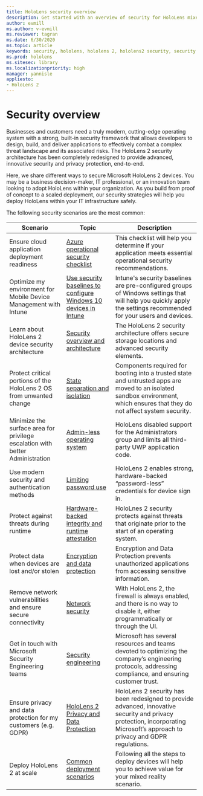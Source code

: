 ```yaml
---
title: HoloLens security overview
description: Get started with an overview of security for HoloLens mixed reality devices. 
author: evmill
ms.author: v-evmill
ms.reviewer: tagran
ms.date: 6/30/2020
ms.topic: article
keywords: security, hololens, hololens 2, hololens2 security, security overview
ms.prod: hololens
ms.sitesec: library
ms.localizationpriority: high
manager: yannisle
appliesto:
- HoloLens 2
---
```


# Security overview

Businesses and customers need a truly modern, cutting-edge operating system with a strong, built-in security framework that allows developers to design, build, and deliver applications to effectively combat a complex threat landscape and its associated risks. The HoloLens 2 security architecture has been completely redesigned to provide advanced, innovative security and privacy protection, end-to-end.

Here, we share different ways to secure Microsoft HoloLens 2 devices. You may be a business decision-maker, IT professional, or an innovation team looking to adopt HoloLens within your organization. As you build from proof of concept to a scaled deployment, our security strategies will help you deploy HoloLens within your IT infrastructure safely. 

The following security scenarios are the most common:

| Scenario | Topic | Description |
|---------|---------|---------|
| Ensure cloud application deployment readiness | [Azure operational security checklist](../../../azure/security/fundamentals/operational-checklist.md) | This checklist will help you determine if your application meets essential operational security recommendations. |
| Optimize my environment for Mobile Device Management with Intune | [Use security baselines to configure Windows 10 devices in Intune](../../../mem/intune/protect/security-baselines.md) | Intune's security baselines are pre-configured groups of Windows settings that will help you quickly apply the settings recommended for your users and devices. |
| Learn about HoloLens 2 device security architecture | [Security overview and architecture](security-architecture.md) | The HoloLens 2 security architecture offers secure storage locations and advanced security elements. |
| Protect critical portions of the HoloLens 2 OS from unwanted change | [State separation and isolation](security-state-separation-isolation.md) | Components required for booting into a trusted state and untrusted apps are moved to an isolated sandbox environment, which ensures that they do not affect system security. |
| Minimize the surface area for privilege escalation with better Administration | [Admin-less operating system](security-adminless-os.md) | HoloLens disabled support for the Administrators group and limits all third-party UWP application code.  |
| Use modern security and authentication methods | [Limiting password use](security-limiting-password-use.md) | HoloLens 2 enables strong, hardware-backed “password-less” credentials for device sign in. |
| Protect against threats during runtime | [Hardware-backed integrity and runtime attestation](security-hardware-backed-integrity.md) | HoloLnes 2 security protects against threats that originate prior to the start of an operating system. |
| Protect data when devices are lost and/or stolen | [Encryption and data protection](security-encryption-data-protection.md) | Encryption and Data Protection prevents unauthorized applications from accessing sensitive information. |
| Remove network vulnerabilities and ensure secure connectivity | [Network security](security-network-security.md) | With HoloLens 2, the firewall is always enabled, and there is no way to disable it, either programmatically or through the UI. |
| Get in touch with Microsoft Security Engineering teams | [Security engineering](security-engineering.md) | Microsoft has several resources and teams devoted to optimizing the company’s engineering protocols, addressing compliance, and ensuring customer trust.|
| Ensure privacy and data protection for my customers (e.g. GDPR) | [HoloLens 2 Privacy and Data Protection](hololens2-privacy.md) | HoloLens 2 security has been redesigned to provide advanced, innovative security and privacy protection, incorporating Microsoft’s approach to privacy and GDPR regulations.|
| Deploy HoloLens 2 at scale | [Common deployment scenarios](hololens-requirements.md) | Following all the steps to deploy devices will help you to achieve value for your mixed reality scenario.|